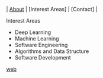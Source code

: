 | [About](https://github.com/lifelong-student/Priya-Singh/blob/main/about.md) | [Interest Areas] | [Contact] |


Interest Areas
- Deep Learning
- Machine Learning
- Software Engineering
- Algorithms and Data Structure
- Software Development

[web](http://www.dtu.ac.in/Web/Departments/SE/faculty)

